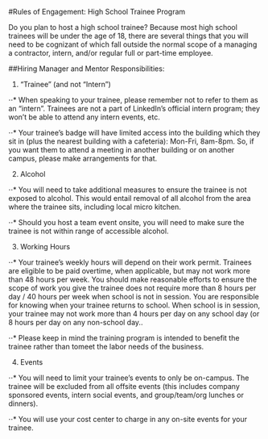 #Rules of Engagement: High School Trainee Program

Do you plan to host a high school trainee? Because most high school trainees will be under the age of 18, there are several things that you will need to be cognizant of which fall outside the normal scope of a managing a contractor, intern, and/or regular full or part-time employee.

##Hiring Manager and Mentor Responsibilities:

1. “Trainee” (and not “Intern”)

⋅⋅* When speaking to your trainee, please remember not to refer to them as an “intern”. Trainees are not a part of LinkedIn’s official intern program; they won’t be able to attend any intern events, etc.

⋅⋅* Your trainee’s badge will have limited access into the building which they sit in (plus the nearest building with a cafeteria): Mon-Fri, 8am-8pm. So, if you want them to attend a meeting in another building or on another campus, please make arrangements for that.

2. Alcohol

⋅⋅* You will need to take additional measures to ensure the trainee is not exposed to alcohol. This would entail removal of all alcohol from the area where the trainee sits, including local micro kitchen.

⋅⋅* Should you host a team event onsite, you will need to make sure the trainee is not within range of accessible alcohol.

3. Working Hours

⋅⋅* Your trainee’s weekly hours will depend on their work permit. Trainees are eligible to be paid overtime, when applicable, but may not work more than 48 hours per week. You should make reasonable efforts to ensure the scope of work you give the trainee does not require more than 8 hours per day / 40 hours per week when school is not in session. You are responsible for knowing when your trainee returns to school. When school is in session, your trainee may not work more than 4 hours per day on any school day (or 8 hours per day on any non-school day..

⋅⋅* Please keep in mind the training program is intended to benefit the trainee rather than tomeet the labor needs of the business.

4. Events

⋅⋅* You will need to limit your trainee’s events to only be on-campus. The trainee will be excluded from all offsite events (this includes company sponsored events, intern social events, and group/team/org lunches or dinners).

⋅⋅* You will use your cost center to charge in any on-site events for your trainee.

